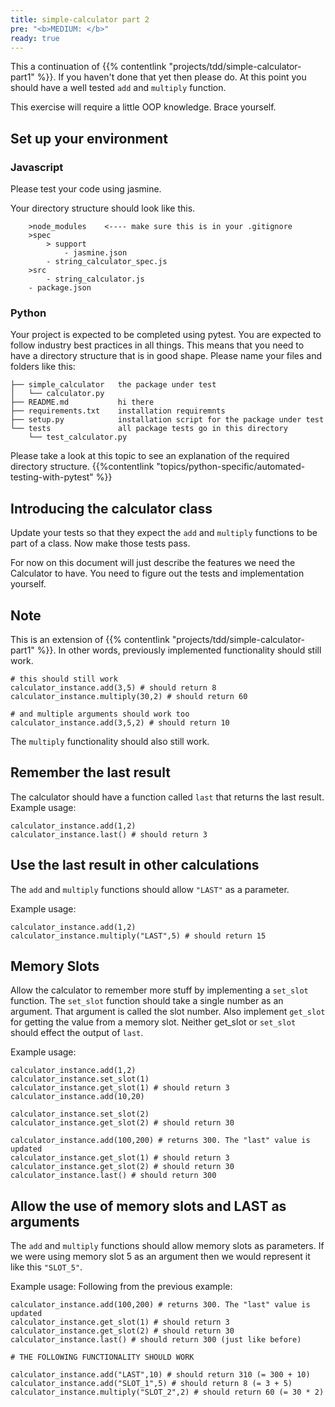 ```yaml
---
title: simple-calculator part 2
pre: "<b>MEDIUM: </b>"
ready: true
---
```


This a continuation of {{% contentlink "projects/tdd/simple-calculator-part1" %}}. If you haven't done that yet then please do. At this point you should have a well tested `add` and `multiply` function.

This exercise will require a little OOP knowledge. Brace yourself.

## Set up your environment

### Javascript

Please test your code using jasmine.

Your directory structure should look like this.

```
    >node_modules    <---- make sure this is in your .gitignore
    >spec
        > support
            - jasmine.json
        - string_calculator_spec.js
    >src
        - string_calculator.js
    - package.json
```

### Python

Your project is expected to be completed using pytest. You are expected to follow industry best practices in all things. This means that you need to have a directory structure that is in good shape. Please name your files and folders like this:

```
├── simple_calculator   the package under test
│   └── calculator.py
├── README.md           hi there
├── requirements.txt    installation requiremnts
├── setup.py            installation script for the package under test
└── tests               all package tests go in this directory
    └── test_calculator.py
```

Please take a look at this topic to see an explanation of the required directory structure.
{{%contentlink "topics/python-specific/automated-testing-with-pytest" %}}

## Introducing the calculator class

Update your tests so that they expect the `add` and `multiply` functions to be part of a class. Now make those tests pass.

For now on this document will just describe the features we need the Calculator to have. You need to figure out the tests and implementation yourself.

## Note

This is an extension of {{% contentlink "projects/tdd/simple-calculator-part1" %}}. In other words, previously implemented functionality should still work.

```
# this should still work
calculator_instance.add(3,5) # should return 8
calculator_instance.multiply(30,2) # should return 60

# and multiple arguments should work too
calculator_instance.add(3,5,2) # should return 10
```

The `multiply` functionality should also still work.

## Remember the last result

The calculator should have a function called `last` that returns the last result. Example usage:

```
calculator_instance.add(1,2)
calculator_instance.last() # should return 3
```

## Use the last result in other calculations

The `add` and `multiply` functions should allow `"LAST"` as a parameter.

Example usage:

```
calculator_instance.add(1,2)
calculator_instance.multiply("LAST",5) # should return 15
```

## Memory Slots

Allow the calculator to remember more stuff by implementing a `set_slot` function. The `set_slot` function should take a single number as an argument. That argument is called the slot number. Also implement `get_slot` for getting the value from a memory slot. Neither get_slot or `set_slot` should effect the output of `last`.

Example usage:

```
calculator_instance.add(1,2)
calculator_instance.set_slot(1)
calculator_instance.get_slot(1) # should return 3
calculator_instance.add(10,20)

calculator_instance.set_slot(2)
calculator_instance.get_slot(2) # should return 30

calculator_instance.add(100,200) # returns 300. The "last" value is updated
calculator_instance.get_slot(1) # should return 3
calculator_instance.get_slot(2) # should return 30
calculator_instance.last() # should return 300
```

## Allow the use of memory slots and LAST as arguments

The `add` and `multiply` functions should allow memory slots as parameters. If we were using memory slot 5 as an argument then we would represent it like this `"SLOT_5"`.

Example usage:
Following from the previous example:

```
calculator_instance.add(100,200) # returns 300. The "last" value is updated
calculator_instance.get_slot(1) # should return 3
calculator_instance.get_slot(2) # should return 30
calculator_instance.last() # should return 300 (just like before)

# THE FOLLOWING FUNCTIONALITY SHOULD WORK

calculator_instance.add("LAST",10) # should return 310 (= 300 + 10)
calculator_instance.add("SLOT_1",5) # should return 8 (= 3 + 5)
calculator_instance.multiply("SLOT_2",2) # should return 60 (= 30 * 2)
```
